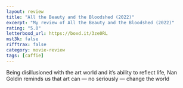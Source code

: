 ```yaml
---
layout: review
title: "All the Beauty and the Bloodshed (2022)"
excerpt: "My review of All the Beauty and the Bloodshed (2022)"
rating: "5.0"
letterboxd_url: https://boxd.it/3ze0RL
mst3k: false
rifftrax: false
category: movie-review
tags: [caffie]
---
```


Being disillusioned with the art world and it’s ability to reflect life, Nan Goldin reminds us that art can — no seriously — change the world
